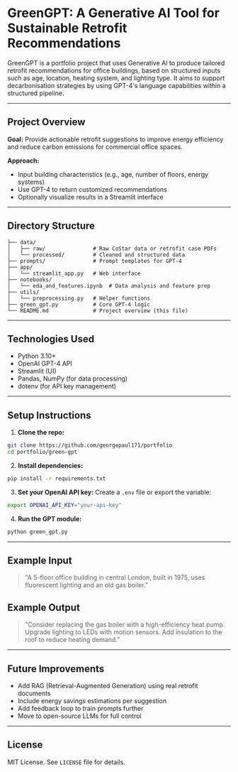 # GreenGPT: A Generative AI Tool for Sustainable Retrofit Recommendations

GreenGPT is a portfolio project that uses Generative AI to produce tailored retrofit recommendations for office buildings, based on structured inputs such as age, location, heating system, and lighting type. It aims to support decarbonisation strategies by using GPT-4's language capabilities within a structured pipeline.

---

## Project Overview

**Goal:** Provide actionable retrofit suggestions to improve energy efficiency and reduce carbon emissions for commercial office spaces.

**Approach:**
- Input building characteristics (e.g., age, number of floors, energy systems)
- Use GPT-4 to return customized recommendations
- Optionally visualize results in a Streamlit interface

---

## Directory Structure

```
├── data/
│   ├── raw/               # Raw CoStar data or retrofit case PDFs
│   └── processed/         # Cleaned and structured data
├── prompts/               # Prompt templates for GPT-4
├── app/
│   └── streamlit_app.py   # Web interface
├── notebooks/
│   └── eda_and_features.ipynb  # Data analysis and feature prep
├── utils/
│   └── preprocessing.py   # Helper functions
├── green_gpt.py           # Core GPT-4 logic
└── README.md              # Project overview (this file)
```

---

## Technologies Used

- Python 3.10+
- OpenAI GPT-4 API
- Streamlit (UI)
- Pandas, NumPy (for data processing)
- dotenv (for API key management)

---

## Setup Instructions

1. **Clone the repo:**
```bash
git clone https://github.com/georgepaul171/portfolio
cd portfolio/green-gpt
```

2. **Install dependencies:**
```bash
pip install -r requirements.txt
```

3. **Set your OpenAI API key:**
Create a `.env` file or export the variable:
```bash
export OPENAI_API_KEY="your-api-key"
```

4. **Run the GPT module:**
```bash
python green_gpt.py
```

---

## Example Input

> "A 5-floor office building in central London, built in 1975, uses fluorescent lighting and an old gas boiler."

## Example Output

> "Consider replacing the gas boiler with a high-efficiency heat pump. Upgrade lighting to LEDs with motion sensors. Add insulation to the roof to reduce heating demand."

---

## Future Improvements

- Add RAG (Retrieval-Augmented Generation) using real retrofit documents
- Include energy savings estimations per suggestion
- Add feedback loop to train prompts further
- Move to open-source LLMs for full control

---

## License

MIT License. See `LICENSE` file for details.
